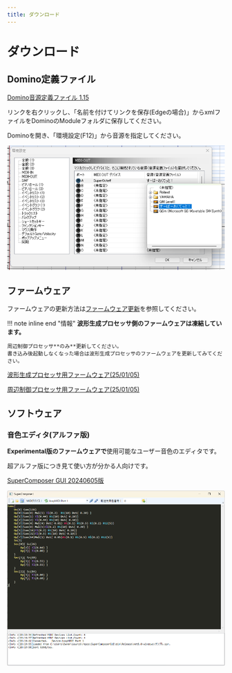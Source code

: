 ```yaml
---
title: ダウンロード
---
```


# ダウンロード

## Domino定義ファイル

[Domino音源定義ファイル 1.15](files/feng_SO.xml)

リンクを右クリックし、「名前を付けてリンクを保存(Edgeの場合)」からxmlファイルをDominoのModuleフォルダに保存してください。

Dominoを開き、「環境設定(F12)」から音源を指定してください。

![Dominoの設定](img/domino_def.png)

## ファームウェア

ファームウェアの更新方法は[ファームウェア更新](fwupdate.md)を参照してください。

!!! note inline end "情報"
    **波形生成プロセッサ側のファームウェアは凍結しています。**

    周辺制御プロセッサ**のみ**更新してください。
    書き込み後起動しなくなった場合は波形生成プロセッサのファームウェアを更新してみてください。

[波形生成プロセッサ用ファームウェア(25/01/05)](files/fw/Helios_250105.bin)

[周辺制御プロセッサ用ファームウェア(25/01/05)](files/fw/Artemis_250105.uf2)

## ソフトウェア

### 音色エディタ(アルファ版)

**Experimental版のファームウェアで**使用可能なユーザー音色のエディタです。

超アルファ版につき見て使い方が分かる人向けです。

[SuperComposer GUI 20240605版](files/SuperComposerGUI_20240605.zip)

![音色エディタ](img/tone_edit.png)
